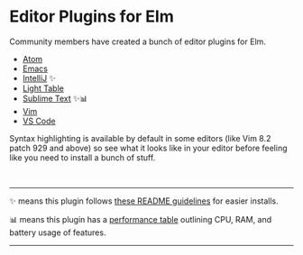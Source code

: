 # Editor Plugins for Elm

Community members have created a bunch of editor plugins for Elm.

- [Atom](https://atom.io/packages/language-elm)
- [Emacs](https://github.com/jcollard/elm-mode)
- [IntelliJ](https://github.com/klazuka/intellij-elm) ✨
- [Light Table](https://github.com/rundis/elm-light)
- [Sublime Text](https://github.com/evancz/elm-syntax-highlighting/) ✨📊
- [Vim](https://github.com/elm-tooling/elm-vim)
- [VS Code](https://github.com/elm-tooling/elm-language-client-vscode)

Syntax highlighting is available by default in some editors (like Vim 8.2 patch 929 and above) so see what it looks like in your editor before feeling like you need to install a bunch of stuff.

<br>

* * *

✨ means this plugin follows [these README guidelines](readme-guidelines.md) for easier installs.

📊 means this plugin has a [performance table](performance-table.md) outlining CPU, RAM, and battery usage of features.

* * *
